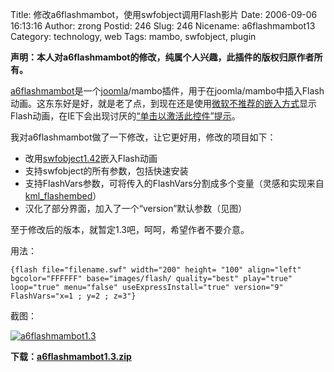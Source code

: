 Title: 修改a6flashmambot，使用swfobject调用Flash影片
Date: 2006-09-06 16:13:16
Author: zrong
Postid: 246
Slug: 246
Nicename: a6flashmambot13
Category: technology, web
Tags: mambo, swfobject, plugin

**声明：本人对a6flashmambot的修改，纯属个人兴趣，此插件的版权归原作者所有。**

[a6flashmambot](http://mambo.active6.com/)是一个[joomla](http://www.joomla.org)/mambo插件，用于在joomla/mambo中插入Flash动画。这东东好是好，就是老了点，到现在还是使用[微软不推荐的嵌入方式](http://support.microsoft.com/?scid=kb%3Bzh-cn%3B912945&x=8&y=13)显示Flash动画，在IE下会出现讨厌的[“单击以激活此控件”提示](http://zengrong.net/post/115.htm)。

我对a6flashmambot做了一下修改，让它更好用，修改的项目如下：

-   改用[swfobject1.42](http://www.zengrong.net/index.php?s=swfobject)嵌入Flash动画
-   支持swfobject的所有参数，包括快速安装
-   支持FlashVars参数，可将传入的FlashVars分割成多个变量（灵感和实现来自[kml\_flashembed](http://www.kimili.com/plugins/kml_flashembed)）
-   汉化了部分界面，加入了一个“version”默认参数（见图）

至于修改后的版本，就暂定1.3吧，呵呵，希望作者不要介意。

用法：<!--more-->

    {flash file="filename.swf" width="200" height= "100" align="left" bgcolor="FFFFFF" base="images/flash/ quality="best" play="true" loop="true" menu="false" useExpressInstall="true" version="9" FlashVars="x=1 ; y=2 ; z=3"}

截图：

[![a6flashmambot1.3](/wp-content/uploads/2006/09/ashmambot_13.jpg)](/wp-content/uploads/2006/09/ashmambot_13.jpg)

**下载：[a6flashmambot1.3.zip](/wp-content/uploads/2006/09/ashmambot_1.3.zip)**


